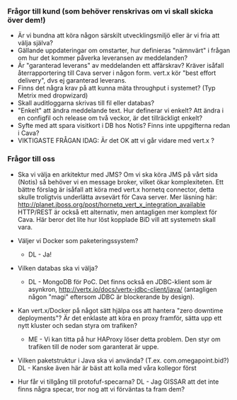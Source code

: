 ### Frågor till kund (som behöver renskrivas om vi skall skicka över dem!) 
* Är vi bundna att köra någon särskilt utvecklingsmiljö eller är vi fria att välja själva?
* Gällande uppdateringar om omstarter, hur definieras "nämnvärt" i frågan om hur det kommer påverka leveransen av meddelanden?
* Är "garanterad leverans" av meddelanden ett affärskrav? Kräver isåfall återrapportering till Cava server i någon form. vert.x   kör "best effort delivery", dvs ej garanterad leverans. 
* Finns det några krav på att kunna mäta throughput i systemet? (Typ Metrix med dropwizard)
* Skall auditloggarna skrivas till fil eller databas?
* "Enkelt" att ändra meddelande text. Hur definerar vi enkelt? Att ändra i en configfil och release om två veckor, är det tillräckligt enkelt? 
* Syfte med att spara visitkort i DB hos Notis? Finns inte uppgifterna redan i Cava?
* VIKTIGASTE FRÅGAN IDAG: Är det OK att vi går vidare med vert.x  ?


### Frågor till oss
* Ska vi välja en arkitektur med JMS?
    Om vi ska köra JMS på vårt sida (Notis) så behöver vi en message broker, vilket ökar komplexiteten.
    Ett bättre förslag är isåfall att köra med vert.x hornetq connector, detta skulle troligtvis underlätta avsevärt för Cava server. Mer läsning här: http://planet.jboss.org/post/hornetq_vert_x_integration_available
    HTTP/REST är också ett alternativ, men antagligen mer komplext för Cava. Här beror det lite hur löst kopplade BiD vill att systemetn skall vara.

* Väljer vi Docker som paketeringssystem?
  * DL - Ja!
* Vilken databas ska vi välja?
  * DL - MongoDB för PoC. Det finns också en JDBC-klient som är asynkron, 
       http://vertx.io/docs/vertx-jdbc-client/java/ (antagligen någon "magi" eftersom JDBC är blockerande by design).
* Kan vert.x/Docker på något sätt hjälpa oss att hantera "zero downtime deployments"? Är det enklaste att köra en proxy framför,  sätta upp ett nytt kluster och sedan styra om trafiken?
  * ME - Vi kan titta på hur HAProxy löser detta problem. Den styr om trafiken till de noder som garanterat är uppe. 

* Vilken paketstruktur i Java ska vi använda? (T.ex. com.omegapoint.bid?)
DL - Kanske även här är bäst att kolla med våra kollegor först
* Hur får vi tillgång till protofuf-specarna?
DL - Jag GISSAR att det inte finns några specar, tror nog att vi förväntas ta fram dem?
